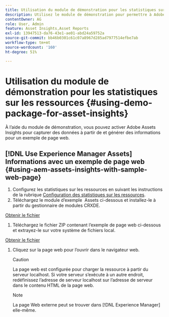 ```yaml
---
title: Utilisation du module de démonstration pour les statistiques sur les ressources
description: Utilisez le module de démonstration pour permettre à Adobe Assets Insights de capturer des données à partir de et de générer des informations pour une page web.
contentOwner: AG
role: User, Admin
feature: Asset Insights,Asset Reports
exl-id: 13947513-da76-43e1-ae01-abd24a59752a
source-git-commit: bb46b0301c61c07a8967d285ad7977514efbe7ab
workflow-type: tm+mt
source-wordcount: '160'
ht-degree: 51%

---
```


# Utilisation du module de démonstration pour les statistiques sur les ressources {#using-demo-package-for-asset-insights}

À l’aide du module de démonstration, vous pouvez activer Adobe Assets Insights pour capturer des données à partir de et générer des informations pour un exemple de page web.

## [!DNL Use Experience Manager Assets] Informations avec un exemple de page web  {#using-aem-assets-insights-with-sample-web-page}

1. Configurez les statistiques sur les ressources en suivant les instructions de la rubrique [Configuration des statistiques sur les ressources](configure-asset-insights.md).
1. Téléchargez le module d’exemple  Assets ci-dessous et installez-le à partir du gestionnaire de modules CRXDE.

[Obtenir le fichier](assets/insightsdemo.zip)

1. Téléchargez le fichier ZIP contenant l’exemple de page web ci-dessous et extrayez-le sur votre système de fichiers local.

[Obtenir le fichier](assets/demosite.zip)

1. Cliquez sur la page web pour l’ouvrir dans le navigateur web.

   >[!CAUTION]
   >
   >La page web est configurée pour charger la ressource à partir du serveur localhost. Si votre serveur s’exécute à un autre endroit, redéfinissez l’adresse de serveur localhost sur l’adresse de serveur dans le contenu HTML de la page web.

   >[!NOTE]
   >
   >La page Web externe peut se trouver dans [!DNL Experience Manager] elle-même.
